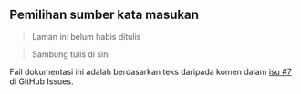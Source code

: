 ---
---

## Pemilihan sumber kata masukan

> Laman ini belum habis ditulis

> Sambung tulis di sini

Fail dokumentasi ini adalah berdasarkan teks daripada komen
dalam [isu #7][#7] di GitHub Issues.


  [#7]: https://github.com/kmubiin/suaikata/issues/7
